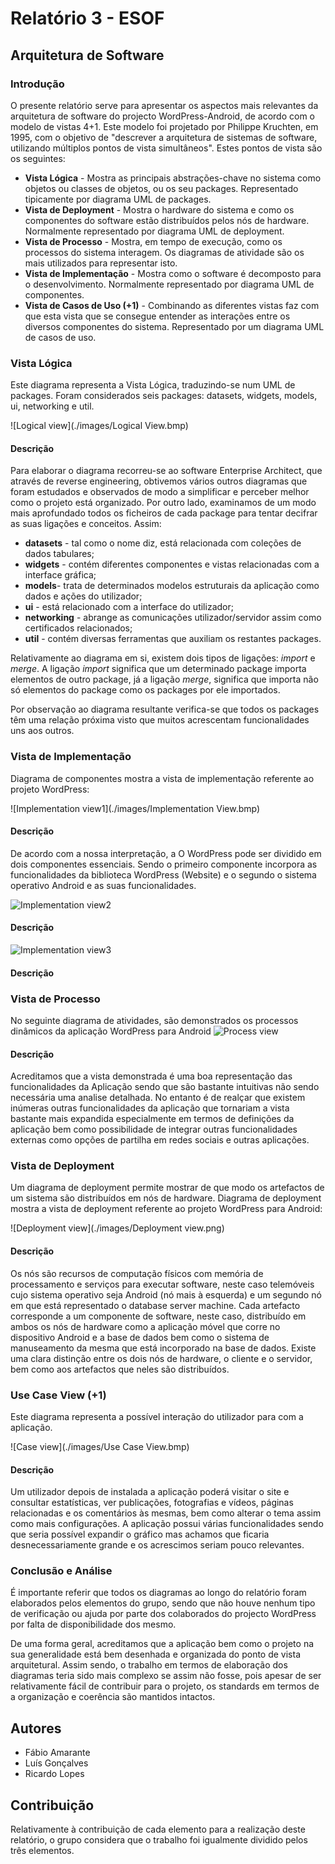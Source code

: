 # Relatório 3 - ESOF #
## Arquitetura de Software ##
### Introdução
O presente relatório serve para apresentar os aspectos mais relevantes da arquitetura de software do projecto WordPress-Android, de acordo com o modelo de vistas 4+1. Este modelo foi projetado por Philippe Kruchten, em 1995, com o objetivo de "descrever a arquitetura de sistemas de software, utilizando múltiplos pontos de vista simultâneos". Estes pontos de vista são os seguintes:

* __Vista Lógica__ - Mostra as principais abstrações-chave no sistema como objetos ou classes de objetos, ou os seu packages. Representado tipicamente por diagrama UML de packages.
* __Vista de Deployment__ - Mostra o hardware do sistema e como os componentes do software estão distribuídos pelos nós de hardware. Normalmente representado por diagrama UML de deployment.
* __Vista de Processo__ - Mostra, em tempo de execução, como os processos do sistema interagem. Os diagramas de atividade são os mais utilizados para representar isto.
* __Vista de Implementação__ - Mostra como o software é decomposto para o desenvolvimento. Normalmente representado por diagrama UML de componentes.
* __Vista de Casos de Uso (+1)__ - Combinando as diferentes vistas faz com que esta vista que se consegue entender as interações entre os diversos componentes do sistema. Representado por um diagrama UML de casos de uso.

### Vista Lógica
Este diagrama representa a Vista Lógica, traduzindo-se num UML de packages. Foram considerados seis packages: datasets, widgets, models, ui, networking e util. 

![Logical view](./images/Logical View.bmp)

 
#### Descrição
Para elaborar o diagrama recorreu-se ao software Enterprise Architect, que através de reverse engineering, obtivemos vários outros diagramas que foram estudados e observados de modo a simplificar e perceber melhor como o projeto está organizado. Por outro lado, examinamos de um modo mais aprofundado todos os ficheiros de cada package para tentar decifrar as suas ligações e conceitos. Assim:

* __datasets__ - tal como o nome diz, está relacionada com coleções de dados tabulares;
* __widgets__ - contém diferentes componentes e vistas relacionadas com a interface gráfica;
* __models__- trata de determinados modelos estruturais da aplicação como dados e ações do utilizador;
* __ui__ - está relacionado com a interface do utilizador;
* __networking__ - abrange as comunicações utilizador/servidor assim como certificados relacionados;
* __util__ - contém diversas ferramentas que auxiliam os restantes packages.

Relativamente ao diagrama em si, existem dois tipos de ligações: *import* e *merge*. A ligação *import* significa que um determinado package importa elementos de outro package, já a ligação *merge*, significa que importa não só elementos do package como os packages por ele importados.

Por observação ao diagrama resultante verifica-se que todos os packages têm uma relação próxima visto que muitos acrescentam funcionalidades uns aos outros.


### Vista de Implementação

Diagrama de componentes mostra a vista de implementação referente ao projeto WordPress:

![Implementation view1](./images/Implementation View.bmp)
#### Descrição
De acordo com a nossa interpretação, a O WordPress pode ser dividido em dois componentes essenciais. Sendo o primeiro componente incorpora as funcionalidades da biblioteca WordPress (Website) e o segundo o sistema operativo Android e as suas funcionalidades.


![Implementation view2](./images/Android.bmp)
#### Descrição

![Implementation view3](./images/source.bmp)
#### Descrição

### Vista de Processo 
No seguinte diagrama de atividades, são demonstrados os processos dinâmicos da aplicação WordPress para Android 
![Process view](./images/process.bmp)

#### Descrição
Acreditamos que a vista demonstrada é uma boa representação das funcionalidades da Aplicação sendo que são bastante intuitivas não sendo necessária uma analise detalhada. No entanto é de realçar que existem inúmeras outras funcionalidades da aplicação que tornariam a vista bastante mais expandida especialmente em termos de definições da aplicação bem como possibilidade de integrar outras funcionalidades externas como opções de partilha em redes sociais e outras aplicações.  

### Vista de Deployment 

Um diagrama de deployment permite mostrar de que modo os artefactos de um sistema são distribuídos em nós de hardware. Diagrama de deployment mostra a vista de deployment referente ao projeto WordPress para Android:

![Deployment view](./images/Deployment view.png)
#### Descrição
Os nós são recursos de computação físicos com memória de processamento e serviços para executar software, neste caso telemóveis cujo sistema operativo seja Android (nó mais à esquerda) e um segundo nó em que está representado o database server machine. 
Cada artefacto corresponde a um componente de software, neste caso, distribuído em ambos os nós de hardware como a aplicação móvel que corre no dispositivo Android e a base de dados bem como o sistema de manuseamento da mesma que está incorporado na base de dados. Existe uma clara distinção entre os dois nós de hardware, o cliente e o servidor, bem como aos artefactos que neles são distribuídos.

### Use Case View (+1) 

Este diagrama representa a possível interação do utilizador para com a aplicação.

![Case view](./images/Use Case View.bmp)
#### Descrição
Um utilizador depois de instalada a aplicação poderá visitar o site e consultar estatísticas, ver publicações, fotografias e vídeos, páginas relacionadas e os comentários às mesmas, bem como alterar o tema assim como mais configurações. A aplicação possui várias funcionalidades sendo que seria possível expandir o gráfico mas achamos que ficaria desnecessariamente grande e os acrescimos seriam pouco relevantes.

### Conclusão e Análise
É importante referir que todos os diagramas ao longo do relatório foram elaborados pelos elementos do grupo, sendo que não houve nenhum tipo de verificação ou ajuda por parte dos colaborados do projecto WordPress por falta de disponibilidade dos mesmo.

De uma forma geral, acreditamos que a aplicação bem como o projeto na sua generalidade está bem desenhada e organizada do ponto de vista arquitetural. Assim sendo, o trabalho em termos de elaboração dos diagramas teria sido mais complexo se assim não fosse, pois apesar de ser relativamente fácil de contribuir para o projeto, os standards em termos de a organização e coerência são mantidos intactos. 


## Autores

* Fábio Amarante
* Luís Gonçalves
* Ricardo Lopes


## Contribuição

Relativamente à contribuição de cada elemento para a realização deste relatório, o grupo considera que o trabalho foi igualmente dividido pelos três elementos.
